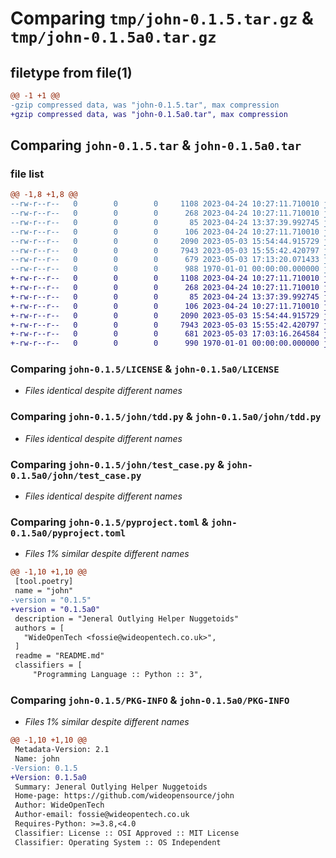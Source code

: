 # Comparing `tmp/john-0.1.5.tar.gz` & `tmp/john-0.1.5a0.tar.gz`

## filetype from file(1)

```diff
@@ -1 +1 @@
-gzip compressed data, was "john-0.1.5.tar", max compression
+gzip compressed data, was "john-0.1.5a0.tar", max compression
```

## Comparing `john-0.1.5.tar` & `john-0.1.5a0.tar`

### file list

```diff
@@ -1,8 +1,8 @@
--rw-r--r--   0        0        0     1108 2023-04-24 10:27:11.710010 john-0.1.5/LICENSE
--rw-r--r--   0        0        0      268 2023-04-24 10:27:11.710010 john-0.1.5/README.md
--rw-r--r--   0        0        0       85 2023-04-24 13:37:39.992745 john-0.1.5/john/__init__.py
--rw-r--r--   0        0        0      106 2023-04-24 10:27:11.710010 john-0.1.5/john/factory.py
--rw-r--r--   0        0        0     2090 2023-05-03 15:54:44.915729 john-0.1.5/john/tdd.py
--rw-r--r--   0        0        0     7943 2023-05-03 15:55:42.420797 john-0.1.5/john/test_case.py
--rw-r--r--   0        0        0      679 2023-05-03 17:13:20.071433 john-0.1.5/pyproject.toml
--rw-r--r--   0        0        0      988 1970-01-01 00:00:00.000000 john-0.1.5/PKG-INFO
+-rw-r--r--   0        0        0     1108 2023-04-24 10:27:11.710010 john-0.1.5a0/LICENSE
+-rw-r--r--   0        0        0      268 2023-04-24 10:27:11.710010 john-0.1.5a0/README.md
+-rw-r--r--   0        0        0       85 2023-04-24 13:37:39.992745 john-0.1.5a0/john/__init__.py
+-rw-r--r--   0        0        0      106 2023-04-24 10:27:11.710010 john-0.1.5a0/john/factory.py
+-rw-r--r--   0        0        0     2090 2023-05-03 15:54:44.915729 john-0.1.5a0/john/tdd.py
+-rw-r--r--   0        0        0     7943 2023-05-03 15:55:42.420797 john-0.1.5a0/john/test_case.py
+-rw-r--r--   0        0        0      681 2023-05-03 17:03:16.264584 john-0.1.5a0/pyproject.toml
+-rw-r--r--   0        0        0      990 1970-01-01 00:00:00.000000 john-0.1.5a0/PKG-INFO
```

### Comparing `john-0.1.5/LICENSE` & `john-0.1.5a0/LICENSE`

 * *Files identical despite different names*

### Comparing `john-0.1.5/john/tdd.py` & `john-0.1.5a0/john/tdd.py`

 * *Files identical despite different names*

### Comparing `john-0.1.5/john/test_case.py` & `john-0.1.5a0/john/test_case.py`

 * *Files identical despite different names*

### Comparing `john-0.1.5/pyproject.toml` & `john-0.1.5a0/pyproject.toml`

 * *Files 1% similar despite different names*

```diff
@@ -1,10 +1,10 @@
 [tool.poetry]
 name = "john"
-version = "0.1.5"
+version = "0.1.5a0"
 description = "Jeneral Outlying Helper Nuggetoids"
 authors = [
   "WideOpenTech <fossie@wideopentech.co.uk>",
 ]
 readme = "README.md"
 classifiers = [
     "Programming Language :: Python :: 3",
```

### Comparing `john-0.1.5/PKG-INFO` & `john-0.1.5a0/PKG-INFO`

 * *Files 1% similar despite different names*

```diff
@@ -1,10 +1,10 @@
 Metadata-Version: 2.1
 Name: john
-Version: 0.1.5
+Version: 0.1.5a0
 Summary: Jeneral Outlying Helper Nuggetoids
 Home-page: https://github.com/wideopensource/john
 Author: WideOpenTech
 Author-email: fossie@wideopentech.co.uk
 Requires-Python: >=3.8,<4.0
 Classifier: License :: OSI Approved :: MIT License
 Classifier: Operating System :: OS Independent
```

